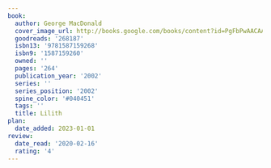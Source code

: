 ```yaml
---
book:
  author: George MacDonald
  cover_image_url: http://books.google.com/books/content?id=PgFbPwAACAAJ&printsec=frontcover&img=1&zoom=1&source=gbs_api
  goodreads: '268187'
  isbn13: '9781587159268'
  isbn9: '1587159260'
  owned: ''
  pages: '264'
  publication_year: '2002'
  series: ''
  series_position: '2002'
  spine_color: '#040451'
  tags: ''
  title: Lilith
plan:
  date_added: 2023-01-01
review:
  date_read: '2020-02-16'
  rating: '4'
---
```

